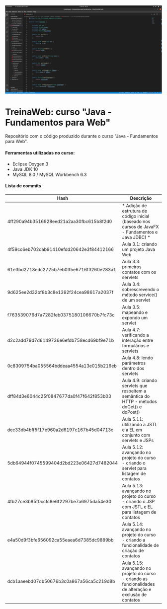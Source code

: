 ![alt text](https://raw.githubusercontent.com/pedropbazzo/treinaweb-java-fundamentos/master/console.png)

# TreinaWeb: curso "Java - Fundamentos para Web"

Repositório com o código produzido durante o curso "Java - Fundamentos para Web".

#### Ferramentas utilizadas no curso:
  - Eclipse Oxygen.3
  - Java JDK 10
  - MySQL 8.0 / MySQL Workbench 6.3

#### Lista de commits
| Hash | Descrição |
| ------ | ------ |
| 4ff290a94b3516928eed21a2aa30fbc615b8f2d0 | * Adição de estrutura de código inicial (baseado nos cursos de JavaFX - Fundamentos e Java JDBC) *  |
| 4f59cc6eb702dab91410efdd20642e3f84412166 | Aula 3.1: criando um projeto Java Web |
| 61e3bd2718edc2725b7eb035e6716f3260e283a1 | Aula 3.3: primeiros contatos com os servlets |
| 9d625ee2d32bf8b3c8e1392f24cea98617a2037f | Aula 3.4: sobrescrevendo o método service() de um servlet |
| f763539076d7a7282feb0375180106670b7fc73c | Aula 3.5: mapeando e expondo um servlet |
| d2c2add79d7d6149736e6efdb758ecd69bf9e71b | Aula 4.7: verificando a interação entre formulários e servlets |
| 0c8309754ba055564bddeaa4554a13e015b216eb | Aula 4.8: lendo parâmetros dentro dos servlets |
| dff84d3e6044c25f0847677da0f47f642f853b03 | Aula 4.9: criando servlets que respeitem a semântica do HTTP - métodos doGet() e doPost() |
| dec33db4bff5f17e960a2d6197c167b45d04713c | Aula 5.11: utilizando a JSTL e a EL em conjunto com servlets e JSPs |
| 5db64944f0745599404d2bd223e06427d7482044 | Aula 5.12: avançando no projeto do curso - criando o servlet para listagem de contatos |
| 4fb27ce3b85f0ccfc8e6f2297be7a6975da54e30 | Aula 5.13: avançando no projeto do curso - criando o JSP com JSTL e EL para listagem de contatos |
| e4a50d9f3bfe656092ca55eaea6d7385dc9889bb | Aula 5.14: avançando no projeto do curso - criando a funcionalidade de criação de contatos |
| dcb1aaeebd07db50676b3c0a867a56ca5c219d8b | Aula 5.15: avançando no projeto do curso - criando as funcionalidades de alteração e exclusão de contatos |
